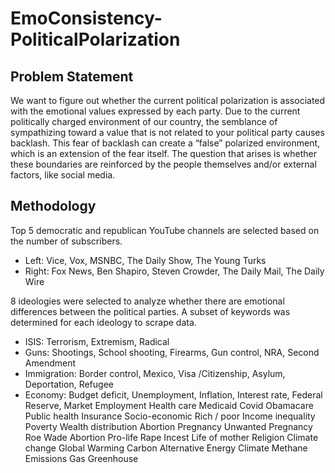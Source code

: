 # EmoConsistency-PoliticalPolarization
## Problem Statement
We want to figure out whether the current political polarization is associated with the emotional values expressed by each party. Due to the current politically charged environment of our country, the semblance of sympathizing toward a value that is not related to your political party causes backlash. This fear of backlash can create a “false” polarized environment, which is an extension of the fear itself. The question that arises is whether these boundaries are reinforced by the people themselves and/or  external factors, like social media.

## Methodology
Top 5 democratic and republican YouTube channels are selected based on the number of subscribers.
- Left: Vice, Vox, MSNBC, The Daily Show, The Young Turks
- Right: Fox News, Ben Shapiro, Steven Crowder, The Daily Mail, The Daily Wire

8  ideologies were selected to analyze whether there are emotional differences between the political parties. A subset of keywords was determined for each ideology to scrape data. 
- ISIS: Terrorism, Extremism, Radical
- Guns: Shootings, School shooting, Firearms, Gun control, NRA, Second Amendment
- Immigration: Border control, Mexico, Visa /Citizenship, Asylum, Deportation, Refugee
- Economy: Budget deficit, Unemployment, Inflation, Interest rate, Federal Reserve, Market
Employment
Health care
Medicaid
Covid
Obamacare
Public health
Insurance
Socio-economic
Rich / poor
Income inequality
Poverty
Wealth distribution
Abortion
Pregnancy
Unwanted Pregnancy
Roe
Wade
Abortion
Pro-life
Rape
Incest
Life of mother
Religion
Climate change
Global Warming
Carbon
Alternative Energy
Climate
Methane
Emissions
Gas
Greenhouse

